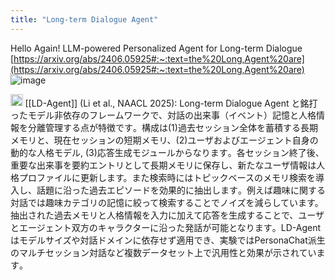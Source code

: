 ```yaml
---
title: "Long-term Dialogue Agent"
---
```


Hello Again! LLM-powered Personalized Agent for Long-term Dialogue
[https://arxiv.org/abs/2406.05925#:~:text=the%20Long,Agent%20are](https://arxiv.org/abs/2406.05925#:~:text=the%20Long,Agent%20are)
![image](https://gyazo.com/9ae1d031a99e3fb473113497f9842c29/thumb/1000)

<img src='https://scrapbox.io/api/pages/nishio/DR/icon' alt='DR.icon' height="19.5"/>
[[LD-Agent]] (Li et al., NAACL 2025): Long-term Dialogue Agent と銘打ったモデル非依存のフレームワークで、対話の出来事（イベント）記憶と人格情報を分離管理する点が特徴です​。構成は(1)過去セッション全体を蓄積する長期メモリと、現在セッションの短期メモリ、(2)ユーザおよびエージェント自身の動的な人格モデル, (3)応答生成モジュールからなります​。各セッション終了後、重要な出来事を要約エントリとして長期メモリに保存し、新たなユーザ情報は人格プロファイルに更新します。また検索時にはトピックベースのメモリ検索を導入し、話題に沿った過去エピソードを効果的に抽出します​。例えば趣味に関する対話では趣味カテゴリの記憶に絞って検索することでノイズを減らしています。抽出された過去メモリと人格情報を入力に加えて応答を生成することで、ユーザとエージェント双方のキャラクターに沿った発話が可能となります​。LD-Agentはモデルサイズや対話ドメインに依存せず適用でき、実験ではPersonaChat派生のマルチセッション対話など複数データセット上で汎用性と効果が示されています​。
